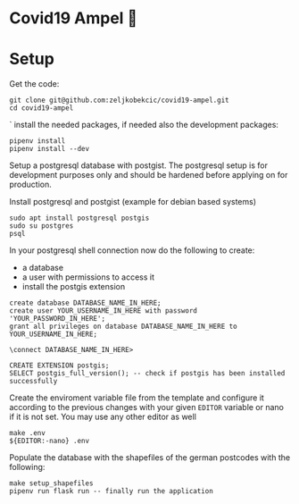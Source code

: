 # Covid19 Ampel 🚦

# Setup

Get the code:
```shell script
git clone git@github.com:zeljkobekcic/covid19-ampel.git 
cd covid19-ampel
```
`
install the needed packages, if needed also the development packages:
```shell script
pipenv install
pipenv install --dev
```

Setup a postgresql database with postgist. The postgresql setup is for 
development purposes only and should be hardened before applying on for 
production.

Install postgresql and postgist (example for debian based systems)
```shell script
sudo apt install postgresql postgis 
sudo su postgres
psql
```

In your postgresql shell connection now do the following to create:
- a database
- a user with permissions to access it
- install the postgis extension

```postgresql
create database DATABASE_NAME_IN_HERE;  
create user YOUR_USERNAME_IN_HERE with password 'YOUR_PASSWORD_IN_HERE';
grant all privileges on database DATABASE_NAME_IN_HERE to YOUR_USERNAME_IN_HERE;

\connect DATABASE_NAME_IN_HERE>

CREATE EXTENSION postgis;
SELECT postgis_full_version(); -- check if postgis has been installed successfully
```

Create the enviroment variable file from the template and configure it 
according to the previous changes with your given `EDITOR` variable or nano if 
it is not set. You may use any other editor as well

```shell script
make .env
${EDITOR:-nano} .env
```

Populate the database with the shapefiles of the german postcodes with the 
following:

```shell script
make setup_shapefiles
pipenv run flask run -- finally run the application
```
